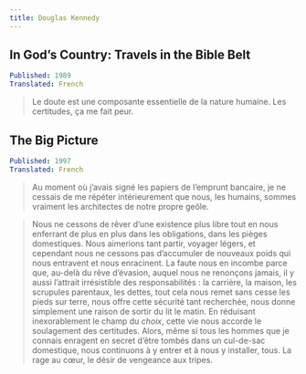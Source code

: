 ```yaml
---
title: Douglas Kennedy
---
```


## In God’s Country: Travels in the Bible Belt

``` yaml
Published: 1989
Translated: French
```

> Le doute est une composante essentielle de la nature humaine.  Les certitudes,
> ça me fait peur.

## The Big Picture

``` yaml
Published: 1997
Translated: French
```

> Au moment où j’avais signé les papiers de l’emprunt bancaire, je ne cessais de
> me répéter intérieurement que nous, les humains, sommes vraiment les architectes
> de notre propre geôle.

> Nous ne cessons de rêver d’une existence plus libre tout en nous enferrant de
> plus en plus dans les obligations, dans les pièges domestiques.  Nous aimerions
> tant partir, voyager légers, et cependant nous ne cessons pas d’accumuler de
> nouveaux poids qui nous entravent et nous enracinent.  La faute nous en incombe
> parce que, au-delà du rêve d’évasion, auquel nous ne renonçons jamais, il y aussi
> l’attrait irrésistible des responsabilités : la carrière, la maison, les scrupules
> parentaux, les dettes, tout cela nous remet sans cesse les pieds sur terre, nous
> offre cette sécurité tant recherchée, nous donne simplement une raison de sortir
> du lit le matin.  En réduisant inexorablement le champ du _choix_, cette vie nous
> accorde le soulagement des certitudes.  Alors, même si tous les hommes que je
> connais enragent en secret d’être tombés dans un cul-de-sac domestique, nous
> continuons à y entrer et à nous y installer, tous.  La rage au cœur, le désir
> de vengeance aux tripes.
